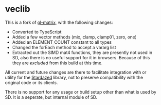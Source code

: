 veclib
======

This is a fork of [gl-matrix](https://github.com/toji/gl-matrix), with the following changes:

- Converted to TypeScript
- Added a few vector methods (mix, clamp, clamp01, zero, one)
- Added an ELEMENT_COUNT constant to all types
- Changed the forEach method to accept a vararg list
- Extracted out the SIMD mat4 functions, they are presently not used in SD, also there is no
  useful support for it in browsers. Because of this they are _excluded_ from this build at
  this time.

All current and future changes are there to facilitate integration with or utility for the
[Stardazed](https://github.com/stardazed/stardazed/) library, not to preserve compatibility
with the original code or its clients.

There is no support for any usage or build setup other than what is used by SD. It is a
seperate, but internal module of SD.
